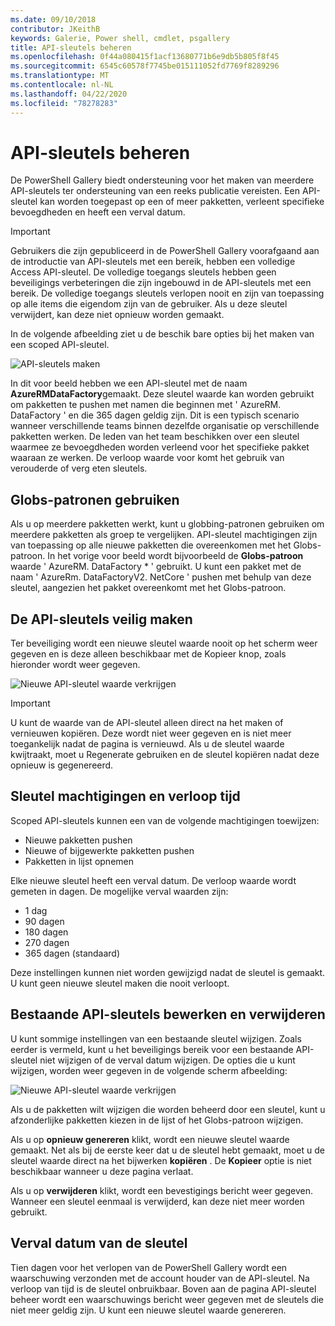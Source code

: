 ```yaml
---
ms.date: 09/10/2018
contributor: JKeithB
keywords: Galerie, Power shell, cmdlet, psgallery
title: API-sleutels beheren
ms.openlocfilehash: 0f44a080415f1acf13680771b6e9db5b805f8f45
ms.sourcegitcommit: 6545c60578f7745be015111052fd7769f8289296
ms.translationtype: MT
ms.contentlocale: nl-NL
ms.lasthandoff: 04/22/2020
ms.locfileid: "78278283"
---
```

# <a name="managing-api-keys"></a>API-sleutels beheren

De PowerShell Gallery biedt ondersteuning voor het maken van meerdere API-sleutels ter ondersteuning van een reeks publicatie vereisten. Een API-sleutel kan worden toegepast op een of meer pakketten, verleent specifieke bevoegdheden en heeft een verval datum.

> [!IMPORTANT]
> Gebruikers die zijn gepubliceerd in de PowerShell Gallery voorafgaand aan de introductie van API-sleutels met een bereik, hebben een volledige Access API-sleutel. De volledige toegangs sleutels hebben geen beveiligings verbeteringen die zijn ingebouwd in de API-sleutels met een bereik. De volledige toegangs sleutels verlopen nooit en zijn van toepassing op alle items die eigendom zijn van de gebruiker. Als u deze sleutel verwijdert, kan deze niet opnieuw worden gemaakt.

In de volgende afbeelding ziet u de beschik bare opties bij het maken van een scoped API-sleutel.

![API-sleutels maken](media/creating-APIkeys/PSGallery_KeyScoped.png)

In dit voor beeld hebben we een API-sleutel met de naam **AzureRMDataFactory**gemaakt. Deze sleutel waarde kan worden gebruikt om pakketten te pushen met namen die beginnen met ' AzureRM. DataFactory ' en die 365 dagen geldig zijn. Dit is een typisch scenario wanneer verschillende teams binnen dezelfde organisatie op verschillende pakketten werken. De leden van het team beschikken over een sleutel waarmee ze bevoegdheden worden verleend voor het specifieke pakket waaraan ze werken.
De verloop waarde voor komt het gebruik van verouderde of verg eten sleutels.

## <a name="using-glob-patterns"></a>Globs-patronen gebruiken

Als u op meerdere pakketten werkt, kunt u globbing-patronen gebruiken om meerdere pakketten als groep te vergelijken. API-sleutel machtigingen zijn van toepassing op alle nieuwe pakketten die overeenkomen met het Globs-patroon. In het vorige voor beeld wordt bijvoorbeeld de **Globs-patroon** waarde ' AzureRM. DataFactory * ' gebruikt. U kunt een pakket met de naam ' AzureRm. DataFactoryV2. NetCore ' pushen met behulp van deze sleutel, aangezien het pakket overeenkomt met het Globs-patroon.

## <a name="create-api-keys-securely"></a>De API-sleutels veilig maken

Ter beveiliging wordt een nieuwe sleutel waarde nooit op het scherm weer gegeven en is deze alleen beschikbaar met de Kopieer knop, zoals hieronder wordt weer gegeven.

![Nieuwe API-sleutel waarde verkrijgen](media/creating-APIkeys/PSGallery_CopyCreatedKey.png)

> [!IMPORTANT]
> U kunt de waarde van de API-sleutel alleen direct na het maken of vernieuwen kopiëren. Deze wordt niet weer gegeven en is niet meer toegankelijk nadat de pagina is vernieuwd. Als u de sleutel waarde kwijtraakt, moet u Regenerate gebruiken en de sleutel kopiëren nadat deze opnieuw is gegenereerd.

## <a name="key-permissions-and-expiration"></a>Sleutel machtigingen en verloop tijd

Scoped API-sleutels kunnen een van de volgende machtigingen toewijzen:

- Nieuwe pakketten pushen
- Nieuwe of bijgewerkte pakketten pushen
- Pakketten in lijst opnemen

Elke nieuwe sleutel heeft een verval datum. De verloop waarde wordt gemeten in dagen. De mogelijke verval waarden zijn:

- 1 dag
- 90 dagen
- 180 dagen
- 270 dagen
- 365 dagen (standaard)

Deze instellingen kunnen niet worden gewijzigd nadat de sleutel is gemaakt. U kunt geen nieuwe sleutel maken die nooit verloopt.

## <a name="editing-and-deleting-existing-api-keys"></a>Bestaande API-sleutels bewerken en verwijderen

U kunt sommige instellingen van een bestaande sleutel wijzigen. Zoals eerder is vermeld, kunt u het beveiligings bereik voor een bestaande API-sleutel niet wijzigen of de verval datum wijzigen. De opties die u kunt wijzigen, worden weer gegeven in de volgende scherm afbeelding:

![Nieuwe API-sleutel waarde verkrijgen](media/creating-APIkeys/PSGallery_EditAPIKey.png)

Als u de pakketten wilt wijzigen die worden beheerd door een sleutel, kunt u afzonderlijke pakketten kiezen in de lijst of het Globs-patroon wijzigen.

Als u op **opnieuw genereren** klikt, wordt een nieuwe sleutel waarde gemaakt. Net als bij de eerste keer dat u de sleutel hebt gemaakt, moet u de sleutel waarde direct na het bijwerken **kopiëren** . De **Kopieer** optie is niet beschikbaar wanneer u deze pagina verlaat.

Als u op **verwijderen** klikt, wordt een bevestigings bericht weer gegeven. Wanneer een sleutel eenmaal is verwijderd, kan deze niet meer worden gebruikt.

## <a name="key-expiration"></a>Verval datum van de sleutel

Tien dagen voor het verlopen van de PowerShell Gallery wordt een waarschuwing verzonden met de account houder van de API-sleutel. Na verloop van tijd is de sleutel onbruikbaar. Boven aan de pagina API-sleutel beheer wordt een waarschuwings bericht weer gegeven met de sleutels die niet meer geldig zijn. U kunt een nieuwe sleutel waarde genereren.

